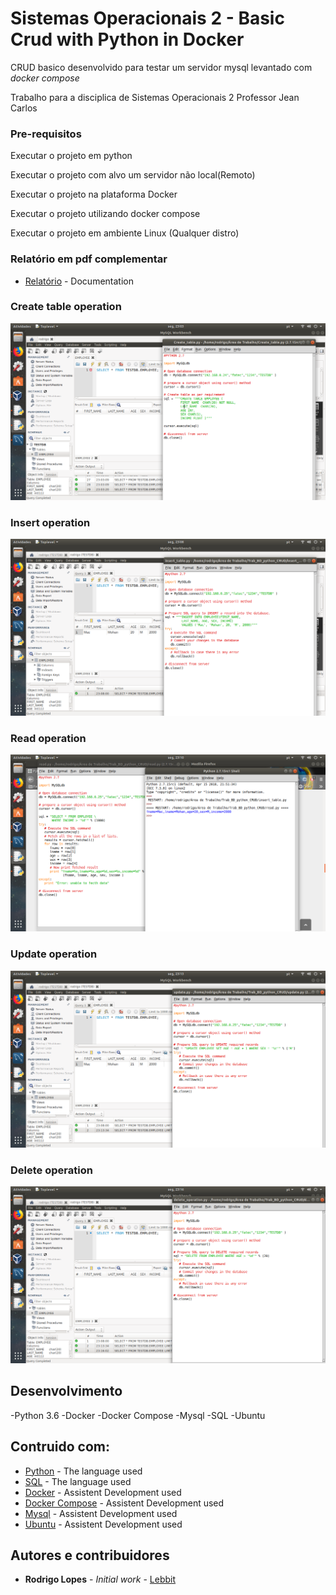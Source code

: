# Sistemas Operacionais 2 - Basic Crud with Python in Docker

CRUD basico desenvolvido para testar um servidor mysql levantado com *docker compose*

Trabalho para a disciplica de Sistemas Operacionais 2
Professor Jean Carlos

### Pre-requisitos

Executar o projeto em python

Executar o projeto com alvo um servidor não local(Remoto)

Executar o projeto na plataforma Docker

Executar o projeto utilizando docker compose

Executar o projeto em ambiente Linux (Qualquer distro)

### Relatório em pdf complementar
* [Relatório](https://github.com/HammerSteinBrain/basic_CRUD_python_mysql/blob/master/ads.trab_CRUD.rodrigoAlves.pdf) - Documentation

### Create table operation
![alt text](https://github.com/HammerSteinBrain/basic_CRUD_python_mysql/blob/master/create_table_operation.png)

### Insert operation
![alt text](https://github.com/HammerSteinBrain/basic_CRUD_python_mysql/blob/master/insert_operation.png)

### Read operation
![alt text](https://github.com/HammerSteinBrain/basic_CRUD_python_mysql/blob/master/read_operation.png)

### Update operation
![alt text](https://github.com/HammerSteinBrain/basic_CRUD_python_mysql/blob/master/update_operation.png)

### Delete operation
![alt text](https://github.com/HammerSteinBrain/basic_CRUD_python_mysql/blob/master/delete_operation.png)

## Desenvolvimento
-Python 3.6
-Docker
-Docker Compose
-Mysql
-SQL
-Ubuntu

## Contruido com:

* [Python](https://www.python.org/doc/) - The language used
* [SQL](https://www.w3schools.com/sql/) - The language used
* [Docker](https://docs.docker.com) - Assistent Development used
* [Docker Compose](https://docs.docker.com/compose/) - Assistent Development used
* [Mysql](https://dev.mysql.com/doc/) - Assistent Development used
* [Ubuntu](https://help.ubuntu.com) - Assistent Development used

## Autores e contribuidores

* **Rodrigo Lopes** - *Initial work* - [Lebbit](https://github.com/hammersteinbrain)



